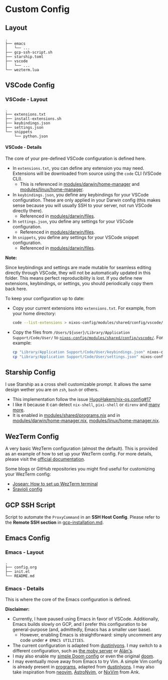 # Custom Config

## Layout

```text
.
├── emacs
│   └── ...
├── gcp-ssh-script.sh
├── starship.toml
├── vscode
│   └── ...
└── wezterm.lua
```

## VSCode Config

### VSCode - Layout

```text
.
├── extensions.txt
├── install-extensions.sh
├── keybindings.json
├── settings.json
└── snippets
    └── python.json
```

#### VSCode - Details

The core of your pre-defined VSCode configuration is defined here.

+ In `extensions.txt`, you can define any extension you may need. Extensions will be downloaded from source using the `code` CLI (VSCode CLI).
  + This is referenced in [modules/darwin/home-manager](./../../darwin/home-manager.nix#L47-L50) and [modules/linux/home-manager](./../../linux/home-manager.nix#L27-L30).
+ In `keybindings.json`, you define any keybindings for your VSCode configuration. These are only applied in your Darwin config (this makes sense because you will usually SSH to your server, not run VSCode directly there).
  + Referenced in [modules/darwin/files](./../../darwin/files.nix#L27-L31).
+ In `settings.json`, you define any settings for your VSCode configuration.
  + Referenced in [modules/darwin/files](./../../darwin/files.nix#L32-L36).
+ In `snippets`, you define any settings for your VSCode snippet configuration.
  + Referenced in [modules/darwin/files](./../../darwin/files.nix#L38-L49).

**Note:**

Since keybindings and settings are made mutable for seamless editing directly through VSCode, they will not be automatically updated in this folder. This means perfect reproducibility is lost. If you define new extensions, keybindings, or settings, you should periodically copy them back here.

To keep your configuration up to date:

+ Copy your current extensions into `extensions.txt`. For example, from your home directory:

    ```bash
    code --list-extensions > nixos-config/modules/shared/config/vscode/extensions.txt
    ```

+ Copy the files from `/Users/${user}/Library/Application Support/Code/User/` to [`nixos-config/modules/shared/config/vscode/`](./vscode/keybindings.json). For example:

    ```bash
    cp "Library/Application Support/Code/User/keybindings.json" nixos-config/modules/shared/config/vscode/keybindings.json
    cp "Library/Application Support/Code/User/settings.json" nixos-config/modules/shared/config/vscode/settings.json
    ```

## Starship Config

I use Starship as a cross shell customizable prompt. It allows the same design wether you are on `zsh`, `bash` or others.

+ This implementation follow the issue [HugoHakem/nix-os.config#17](https://github.com/HugoHakem/nix-os.config/issues/17)
+ I like it because it can detect `nix-shell`, `pixi-shell` or `direnv` and [many more](https://starship.rs/config/).
+ It is enabled in [modules/shared/programs.nix](./../programs.nix#L28-L31) and in [modules/darwin/home-manager.nix](./../../darwin/home-manager.nix#L57-59), [modules/linux/home-manager.nix](./../../linux/home-manager.nix#L40-42).

## WezTerm Config

A very basic WezTerm configuration (almost the default). This is provided as an example of how to set up your WezTerm config. For more details, please visit the [official documentation](https://wezterm.org/config/files.html).

Some blogs or GitHub repositories you might find useful for customizing your WezTerm config:

+ [Josean: How to set up WezTerm terminal](https://www.josean.com/posts/how-to-setup-wezterm-terminal)
+ [Sravioli config](https://github.com/sravioli/wezterm)

## GCP SSH Script

Script to automate the `ProxyCommand` in an **SSH Host Config**. Please refer to the **Remote SSH section** in [gcp-installation.md](./../../../gcp-installation.md#remote-ssh).

## Emacs Config

### Emacs - Layout

```text
.
├── config.org
├── init.el
└── README.md
```

### Emacs - Details

This is where the core of the Emacs configuration is defined.

**Disclaimer:**

+ Currently, I have paused using Emacs in favor of VSCode. Additionally, Emacs builds slowly on GCP, and I prefer this configuration to be general-purpose (and, admittedly, Emacs has a smaller user base).
  + However, enabling Emacs is straightforward: simply uncomment any code under `# EMACS UTILITIES`.
+ The current configuration is adapted from [dustinlyons](https://github.com/dustinlyons/nixos-config/tree/main/modules/shared/config/emacs). I may switch to a different configuration, such as [the moby server](https://github.com/HugoHakem/nix-configs) or [Alán's](https://github.com/afermg/nix-configs).
+ I may also enable my [simple Doom config](https://github.com/HugoHakem/doom) or even the original [doom](https://github.com/doomemacs/doomemacs).
+ I may eventually move away from Emacs to try Vim. A simple Vim config is already present in [programs](./../programs.nix#L33-140), adapted from [dustinlyons](https://github.com/dustinlyons/nixos-config/blob/main/modules/shared/home-manager.nix#L100C3-L208). I may also take inspiration from [neovim](https://github.com/neovim/neovim), [AstroNvim](https://github.com/AstroNvim/AstroNvim), or [NixVim](https://github.com/leoank/neusis/tree/67fb98c19cffa1e21af03e042b20a2d611ce4c72/homes/common/dev/nixvim) from Ank.

